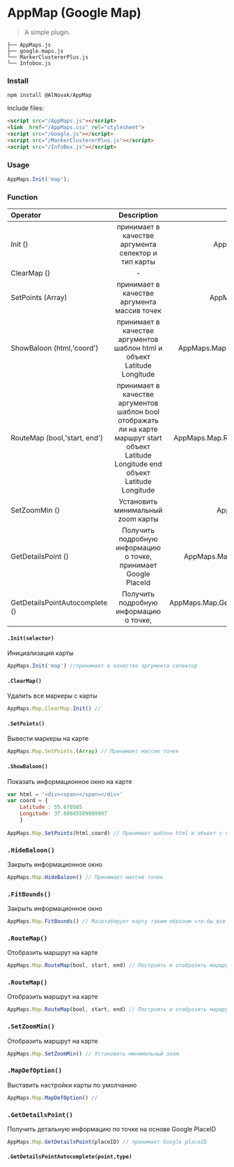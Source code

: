 # AppMap (Google Map)

> A simple plugin.

```text
├── AppMaps.js
├── google.maps.js
└── MarkerClustererPlus.js
└── Infobox.js
```
### Install

```shell
npm install @AlNovak/AppMap
```

Include files:

```html
<script src="/AppMaps.js"></script>
<link  href="/AppMaps.css" rel="stylesheet">
<script src="/Google.js"></script>
<script src="/MarkerClustererPlus.js"></script>
<script src="/InfoBox.js"></script>

```
### Usage


```javascript
AppMaps.Init('map');
```
### Function

| Operator                       | Description  |                Example |
|:-------------                  |:---------------------------:|-------------:|
| Init  ()                       | принимает в качестве аргумента селектор  и тип карты                     |    AppMaps.Init("map","google");                                               |
| ClearMap  ()                   | -                                                                        |    AppMaps.Map.ClearMap();                                                    |
| SetPoints  (Array)                  | принимает в качестве аргумента массив точек                              |    AppMaps.Map.SetPoints  (Array)                                                 |
| ShowBaloon  (html,'coord')     | принимает в качестве аргументов шаблон html  и объект Latitude Longitude |    AppMaps.Map.ShowBaloon  (html,'coord')                                                                |
| RouteMap  (bool,'start, end')     | принимает в качестве аргументов шаблон bool отображать ли на карте маршрут  start объект Latitude Longitude  end объект Latitude Longitude |    AppMaps.Map.RouteMap  (bool,'start, end')                                                                |
| SetZoomMin  ()     | Установить минимальный zoom карты |    AppMaps.Map.SetZoomMin  ()                                                                |
| GetDetailsPoint  ()     | Получить подробную информацию о точке, принимает Google PlaceId |    AppMaps.Map.GetDetailsPoint (placeId)                                                                |
| GetDetailsPointAutocomplete  ()     | Получить подробную информацию о точке, |    AppMaps.Map.GetDetailsPointAutocomplete (point, type)                                                                |





#### `.Init(selector)`

Инициализация карты

```javascript
AppMaps.Init('map') //принимает в качестве аргумента селектор
```
#### `.ClearMap()`

Удалить все маркеры с карты

```javascript
AppMaps.Map.ClearMap.Init() //
```
#### `.SetPoints()`

Вывести маркеры на карте

```javascript
AppMaps.Map.SetPoints.(Array) // Принимает массив точек
```

#### `.ShowBaloon()`

Показать информационное окно на карте

```javascript
var html = '<div><span></span></div>'	
var coord = {
	Latitude : 55.670505
	Longitude: 37.60845589999997
    }
    
AppMaps.Map.SetPoints(html,coord) // Принимает шаблон html и объект с координатами
```
### `.HideBaloon()`

Закрыть информационное окно

```javascript
AppMaps.Map.HideBaloon() // Принимает массив точек
```
### `.FitBounds()`

Закрыть информационное окно

```javascript
AppMaps.Map.FitBounds() // Масштабирует карту таким образом что-бы все добавленнеы точки были видны на карте
```
### `.RouteMap()`

Отобразить маршрут на карте

```javascript
AppMaps.Map.RouteMap(bool, start, end) // Построить и отобразить маршрут на карте от начальной до конечной точки
```
### `.RouteMap()`

Отобразить маршрут на карте

```javascript
AppMaps.Map.RouteMap(bool, start, end) // Построить и отобразить маршрут на карте от начальной до конечной точки
```
### `.SetZoomMin()`

Отобразить маршрут на карте

```javascript
AppMaps.Map.SetZoomMin() // Установить минимальный зоом
```
### `.MapDefOption()`

Выставить настройки карты по умолчанию

```javascript
AppMaps.Map.MapDefOption() // 
```
### `.GetDetailsPoint()`

Получить детальную информацию по точке на основе Google PlaceID

```javascript
AppMaps.Map.GetDetailsPoint(placeID) // принимает Google placeID
```

#### `.GetDetailsPointAutocomplete(point,type)`
